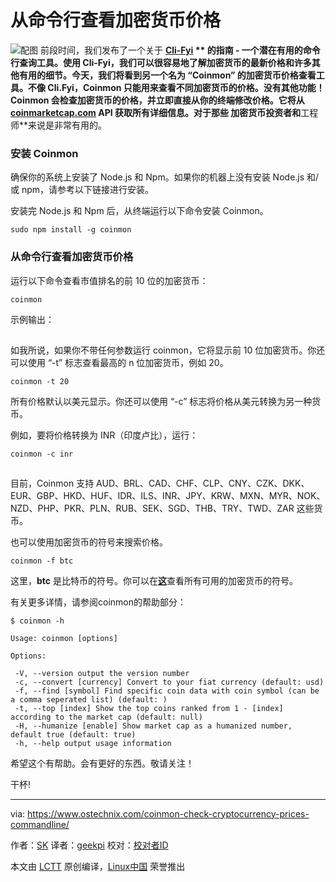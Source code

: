 从命令行查看加密货币价格
======
![配图](https://www.ostechnix.com/wp-content/uploads/2017/11/bitcoin-1-720x340.jpg)
前段时间，我们发布了一个关于 **[Cli-Fyi][1] ** 的指南 - 一个潜在有用的命令行查询工具。使用 Cli-Fyi，我们可以很容易地了解加密货币的最新价格和许多其他有用的细节。今天，我们将看到另一个名为 **“Coinmon”** 的加密货币价格查看工具。不像 Cli.Fyi，Coinmon 只能用来查看不同加密货币的价格。没有其他功能！Coinmon 会检查加密货币的价格，并立即直接从你的终端修改价格。它将从 [coinmarketcap.com][2] API 获取所有详细信息。对于那些 **加密货币投资者**和**工程师**来说是非常有用的。

### 安装 Coinmon

确保你的系统上安装了 Node.js 和 Npm。如果你的机器上没有安装 Node.js 和/或 npm，请参考以下链接进行安装。

安装完 Node.js 和 Npm 后，从终端运行以下命令安装 Coinmon。
```
sudo npm install -g coinmon
```

### 从命令行查看加密货币价格

运行以下命令查看市值排名的前 10 位的加密货币：
```
coinmon
```

示例输出：

[![][3]][4]

如我所说，如果你不带任何参数运行 coinmon，它将显示前 10 位加密货币。你还可以使用 “-t” 标志查看最高的 n 位加密货币，例如 20。
```
coinmon -t 20
```

所有价格默认以美元显示。你还可以使用 “-c” 标志将价格从美元转换为另一种货币。

例如，要将价格转换为 INR（印度卢比），运行：
```
coinmon -c inr
```

[![][3]][5]

目前，Coinmon 支持 AUD、BRL、CAD、CHF、CLP、CNY、CZK、DKK、EUR、GBP、HKD、HUF、IDR、ILS、INR、JPY、KRW、MXN、MYR、NOK、NZD、PHP、PKR、PLN、RUB、SEK、SGD、THB、TRY、TWD、ZAR 这些货币。

也可以使用加密货币的符号来搜索价格。
```
coinmon -f btc
```

这里，**btc** 是比特币的符号。你可以在[**这**][6]查看所有可用的加密货币的符号。

有关更多详情，请参阅coinmon的帮助部分：

```
$ coinmon -h

Usage: coinmon [options]

Options:

 -V, --version output the version number
 -c, --convert [currency] Convert to your fiat currency (default: usd)
 -f, --find [symbol] Find specific coin data with coin symbol (can be a comma seperated list) (default: )
 -t, --top [index] Show the top coins ranked from 1 - [index] according to the market cap (default: null)
 -H, --humanize [enable] Show market cap as a humanized number, default true (default: true)
 -h, --help output usage information
```

希望这个有帮助。会有更好的东西。敬请关注！

干杯!



--------------------------------------------------------------------------------

via: https://www.ostechnix.com/coinmon-check-cryptocurrency-prices-commandline/

作者：[SK][a]
译者：[geekpi](https://github.com/geekpi)
校对：[校对者ID](https://github.com/校对者ID)

本文由 [LCTT](https://github.com/LCTT/TranslateProject) 原创编译，[Linux中国](https://linux.cn/) 荣誉推出

[a]:https://www.ostechnix.com/author/sk/
[1]:https://www.ostechnix.com/cli-fyi-quick-easy-way-fetch-information-ips-emails-domains-lots/
[2]:https://coinmarketcap.com/
[3]:data:image/gif;base64,R0lGODlhAQABAIAAAAAAAP///yH5BAEAAAAALAAAAAABAAEAAAIBRAA7
[4]:http://www.ostechnix.com/wp-content/uploads/2017/11/coinmon-1.png ()
[5]:http://www.ostechnix.com/wp-content/uploads/2017/11/coinmon-2.png ()
[6]:https://en.wikipedia.org/wiki/List_of_cryptocurrencies
